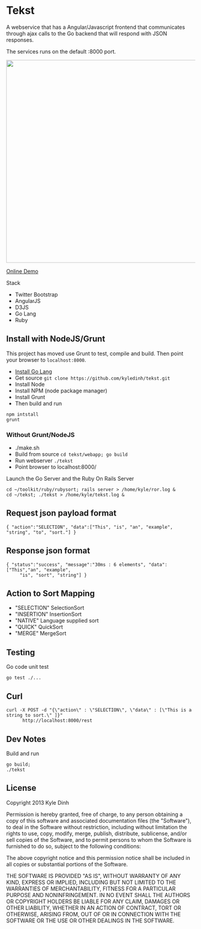 # Tekst

A webservice that has a Angular/Javascript frontend that communicates through ajax calls to the Go backend that will respond with JSON responses.

The services runs on the default :8000 port.

<a href="http://kyledinh.com:8000/"><img src="https://raw.github.com/kyledinh/tekst/master/webapp/img/tekstapp_screen.png" height="540" width="600" /></a>

[Online Demo](http://kyledinh.com:8000/view/)

Stack
* Twitter Bootstrap
* AngularJS
* D3JS
* Go Lang
* Ruby


## Install with NodeJS/Grunt
This project has moved use Grunt to test, compile and build. Then point your browser to `localhost:8000`.

* [Install Go Lang](https://github.com/kyledinh/toolkit/wiki/Go)
* Get source `git clone https://github.com/kyledinh/tekst.git`
* Install Node
* Install NPM (node package manager)
* Install Grunt
* Then build and run
```
npm intstall
grunt 
``` 

### Without Grunt/NodeJS
* ./make.sh
* Build from source `cd tekst/webapp; go build`
* Run webserver `./tekst`
* Point browser to localhost:8000/ 


Launch the Go Server and the Ruby On Rails Server
```
cd ~/toolkit/ruby/rubysort; rails server > /home/kyle/ror.log &
cd ~/tekst; ./tekst > /home/kyle/tekst.log &
```

## Request json payload format
```
{ "action":"SELECTION", "data":["This", "is", "an", "example", "string", "to", "sort."] }
```

## Response json format
```
{ "status":"success", "message":"30ms : 6 elements", "data": ["This","an", "example",
     "is", "sort", "string"] }
```

## Action to Sort Mapping
* "SELECTION" SelectionSort
* "INSERTION" InsertionSort
* "NATIVE" Language supplied sort
* "QUICK" QuickSort
* "MERGE" MergeSort

## Testing
Go code unit test
```
go test ./...
```

## Curl
```
curl -X POST -d "{\"action\" : \"SELECTION\", \"data\" : [\"This is a string to sort.\" ]}" 
      http://localhost:8000/rest
```

## Dev Notes
Build and run
```
go build;
./tekst
```

## License
Copyright 2013 Kyle Dinh

Permission is hereby granted, free of charge, to any person obtaining a copy
of this software and associated documentation files (the "Software"), to deal
in the Software without restriction, including without limitation the rights
to use, copy, modify, merge, publish, distribute, sublicense, and/or sell
copies of the Software, and to permit persons to whom the Software is
furnished to do so, subject to the following conditions:

The above copyright notice and this permission notice shall be included in
all copies or substantial portions of the Software.

THE SOFTWARE IS PROVIDED "AS IS", WITHOUT WARRANTY OF ANY KIND, EXPRESS OR
IMPLIED, INCLUDING BUT NOT LIMITED TO THE WARRANTIES OF MERCHANTABILITY,
FITNESS FOR A PARTICULAR PURPOSE AND NONINFRINGEMENT. IN NO EVENT SHALL THE
AUTHORS OR COPYRIGHT HOLDERS BE LIABLE FOR ANY CLAIM, DAMAGES OR OTHER
LIABILITY, WHETHER IN AN ACTION OF CONTRACT, TORT OR OTHERWISE, ARISING FROM,
OUT OF OR IN CONNECTION WITH THE SOFTWARE OR THE USE OR OTHER DEALINGS IN
THE SOFTWARE.
